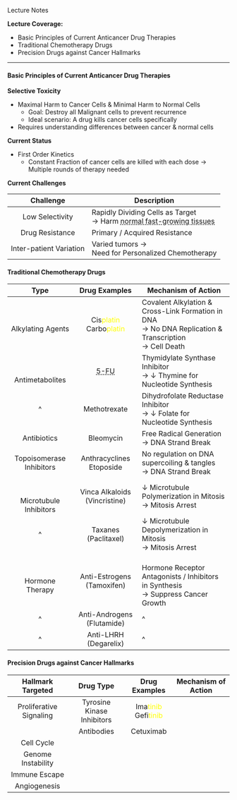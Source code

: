 Lecture Notes

**Lecture Coverage:**
- Basic Principles of Current Anticancer Drug Therapies
- Traditional Chemotherapy Drugs
- Precision Drugs against Cancer Hallmarks

---
#### **Basic Principles of Current Anticancer Drug Therapies**
**Selective Toxicity**
- Maximal Harm to Cancer Cells & Minimal Harm to Normal Cells
	- Goal: Destroy all Malignant cells to prevent recurrence
	- Ideal scenario: A drug kills cancer cells specifically
- Requires understanding differences between cancer & normal cells

**Current Status**
- First Order Kinetics
	- Constant Fraction of cancer cells are killed with each dose → Multiple rounds of therapy needed

**Current Challenges**

|        Challenge        | Description                                                                                                                         |
| :---------------------: | ----------------------------------------------------------------------------------------------------------------------------------- |
|     Low Selectivity     | Rapidly Dividing Cells as Target<br>→ Harm <abbr Title="Bone Marrow, Hair Follicle & Gut Lining">normal fast-growing tissues</abbr> |
|     Drug Resistance     | Primary / Acquired Resistance                                                                                                       |
| Inter-patient Variation | Varied tumors →<br>Need for Personalized Chemotherapy                                                                               |


#### **Traditional Chemotherapy Drugs**

|              Type              |                                Drug Examples                                 | Mechanism of Action                                                                                       |
| :----------------------------: | :--------------------------------------------------------------------------: | --------------------------------------------------------------------------------------------------------- |
|     <br>Alkylating Agents      | Cis<font color=yellow>platin</font><br>Carbo<font color=yellow>platin</font> | Covalent Alkylation & Cross-Link Formation in DNA<br>→ No DNA Replication & Transcription<br>→ Cell Death |
|    <br><br>Antimetabolites     |                   <abbr Title="5-Fluorouracil">5-FU</abbr>                   | Thymidylate Synthase Inhibitor<br>→ ↓ Thymine for Nucleotide Synthesis                                    |
|               ^                |                                 Methotrexate                                 | Dihydrofolate Reductase Inhibitor<br>→ ↓ Folate for Nucleotide Synthesis                                  |
|          Antibiotics           |                                  Bleomycin                                   | Free Radical Generation → DNA Strand Break                                                                |
|    Topoisomerase Inhibitors    |                         Anthracyclines<br>Etoposide                          | No regulation on DNA supercoiling & tangles<br>→ DNA Strand Break                                         |
| <br><br>Microtubule Inhibitors |                        Vinca Alkaloids (Vincristine)                         | ↓ Microtubule Polymerization in Mitosis<br>→ Mitosis Arrest                                               |
|               ^                |                             Taxanes (Paclitaxel)                             | ↓ Microtubule Depolymerization in Mitosis<br>→ Mitosis Arrest                                             |
|      <br>Hormone Therapy       |                          Anti-Estrogens (Tamoxifen)                          | <br>Hormone Receptor Antagonists / Inhibitors in Synthesis<br>→ Suppress Cancer Growth                    |
|               ^                |                          Anti-Androgens (Flutamide)                          | ^                                                                                                         |
|               ^                |                            Anti-LHRH (Degarelix)                             | ^                                                                                                         |


#### **Precision Drugs against Cancer Hallmarks**
|    Hallmark Targeted    |         Drug Type          |                               Drug Examples                               | Mechanism of Action |
| :---------------------: | :------------------------: | :-----------------------------------------------------------------------: | ------------------- |
| Proliferative Signaling | Tyrosine Kinase Inhibitors | Ima<font color=yellow>tinib</font><br>Gefi<font color=yellow>tinib</font> |                     |
|                         |         Antibodies         |                               Cetuximab<br>                               |                     |
|       Cell Cycle        |                            |                                                                           |                     |
|   Genome Instability    |                            |                                                                           |                     |
|      Immune Escape      |                            |                                                                           |                     |
|      Angiogenesis       |                            |                                                                           |                     |

